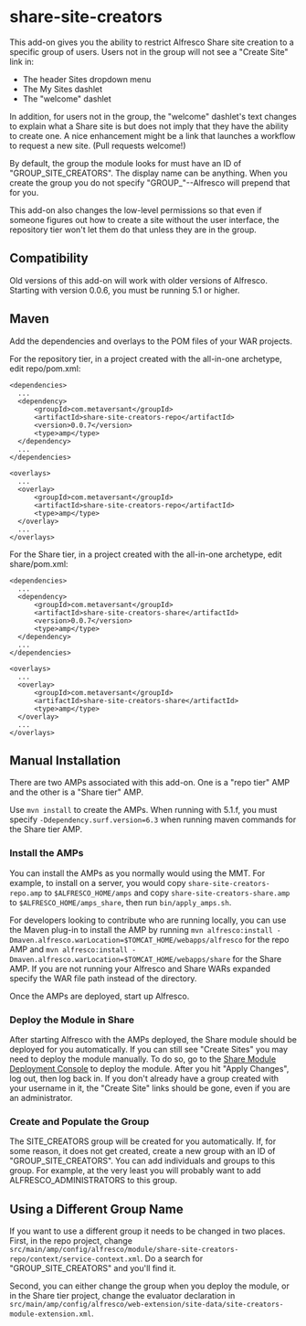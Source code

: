 share-site-creators
==============

This add-on gives you the ability to restrict Alfresco Share site creation to a specific group of users. Users not in the group will not see a "Create Site" link in:

* The header Sites dropdown menu
* The My Sites dashlet
* The "welcome" dashlet

In addition, for users not in the group, the "welcome" dashlet's text changes to explain what a Share site is but does not imply that they have the ability to create one. A nice enhancement might be a link that launches a workflow to request a new site. (Pull requests welcome!)

By default, the group the module looks for must have an ID of "GROUP_SITE_CREATORS". The display name can be anything. When you create the group you do not specify "GROUP_"--Alfresco will prepend that for you.

This add-on also changes the low-level permissions so that even if someone figures out how to create a site without the user interface, the repository tier won't let them do that unless they are in the group.

Compatibility
-------------

Old versions of this add-on will work with older versions of Alfresco. Starting with version 0.0.6, you must be running 5.1 or higher.

Maven
-----
Add the dependencies and overlays to the POM files of your WAR projects.

For the repository tier, in a project created with the all-in-one archetype, edit repo/pom.xml:


    <dependencies>
      ...
      <dependency>
          <groupId>com.metaversant</groupId>
          <artifactId>share-site-creators-repo</artifactId>
          <version>0.0.7</version>
          <type>amp</type>
      </dependency>
      ...
    </dependencies>

    <overlays>
      ...
      <overlay>
          <groupId>com.metaversant</groupId>
          <artifactId>share-site-creators-repo</artifactId>
          <type>amp</type>
      </overlay>
      ...
    </overlays>

For the Share tier, in a project created with the all-in-one archetype, edit share/pom.xml:

    <dependencies>
      ...
      <dependency>
          <groupId>com.metaversant</groupId>
          <artifactId>share-site-creators-share</artifactId>
          <version>0.0.7</version>
          <type>amp</type>
      </dependency>
      ...
    </dependencies>

    <overlays>
      ...
      <overlay>
          <groupId>com.metaversant</groupId>
          <artifactId>share-site-creators-share</artifactId>
          <type>amp</type>
      </overlay>
      ...
    </overlays>

Manual Installation
-------------------
There are two AMPs associated with this add-on. One is a "repo tier" AMP and the other is a "Share tier" AMP.

Use `mvn install` to create the AMPs. When running with 5.1.f, you must specify `-Ddependency.surf.version=6.3` when running maven commands for the Share tier AMP.

### Install the AMPs

You can install the AMPs as you normally would using the MMT. For example, to install on a server, you would copy `share-site-creators-repo.amp` to `$ALFRESCO_HOME/amps` and copy `share-site-creators-share.amp` to `$ALFRESCO_HOME/amps_share`, then run `bin/apply_amps.sh`.

For developers looking to contribute who are running locally, you can use the Maven plug-in to install the AMP by running `mvn alfresco:install -Dmaven.alfresco.warLocation=$TOMCAT_HOME/webapps/alfresco` for the repo AMP and `mvn alfresco:install -Dmaven.alfresco.warLocation=$TOMCAT_HOME/webapps/share` for the Share AMP. If you are not running your Alfresco and Share WARs expanded specify the WAR file path instead of the directory.

Once the AMPs are deployed, start up Alfresco.

### Deploy the Module in Share

After starting Alfresco with the AMPs deployed, the Share module should be deployed for you automatically. If you can still see "Create Sites" you may need to deploy the module manually. To do so, go to the [Share Module Deployment Console](http://localhost:8080/share/service/modules/deploy) to deploy the module. After you hit "Apply Changes", log out, then log back in. If you don't already have a group created with your username in it, the "Create Site" links should be gone, even if you are an administrator.

### Create and Populate the Group

The SITE_CREATORS group will be created for you automatically. If, for some reason, it does not get created, create a new group with an ID of "GROUP_SITE_CREATORS". You can add individuals and groups to this group. For example, at the very least you will probably want to add ALFRESCO_ADMINISTRATORS to this group.

Using a Different Group Name
------------------------
If you want to use a different group it needs to be changed in two places. First, in the repo project, change `src/main/amp/config/alfresco/module/share-site-creators-repo/context/service-context.xml`. Do a search for "GROUP_SITE_CREATORS" and you'll find it.

Second, you can either change the group when you deploy the module, or in the Share tier project, change the evaluator declaration in `src/main/amp/config/alfresco/web-extension/site-data/site-creators-module-extension.xml`.
